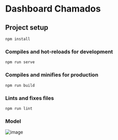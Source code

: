 # Dashboard Chamados

## Project setup

```
npm install
```

### Compiles and hot-reloads for development

```
npm run serve
```

### Compiles and minifies for production

```
npm run build
```

### Lints and fixes files

```
npm run lint
```

### Model

![image](https://github.com/ticajamar/DashBoard-GLPI/assets/142623697/32f1cfb7-81a1-4539-9905-389756125b9b)
